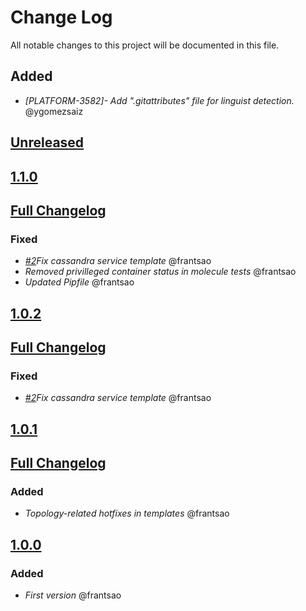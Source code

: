 # Change Log
All notable changes to this project will be documented in this file.

## Added
- *[PLATFORM-3582]- Add ".gitattributes" file for linguist detection.* @ygomezsaiz

## [Unreleased](https://github.com/idealista/cassandra_role/tree/develop)

## [1.1.0](https://github.com/idealista/cassandra_role/tree/1.1.0)
## [Full Changelog](https://github.com/idealista/cassandra_role/compare/1.1.0...1.0.2)
### Fixed
- *[#2](https://github.com/idealista/cassandra_role/issues/6)Fix cassandra service template* @frantsao
- *Removed privilleged container status in molecule tests* @frantsao
- *Updated Pipfile* @frantsao


## [1.0.2](https://github.com/idealista/cassandra_role/tree/1.0.2)
## [Full Changelog](https://github.com/idealista/cassandra_role/compare/1.0.1...1.0.2)
### Fixed
- *[#2](https://github.com/idealista/cassandra_role/issues/2)Fix cassandra service template* @frantsao


## [1.0.1](https://github.com/idealista/cassandra_role/tree/1.0.1)
## [Full Changelog](https://github.com/idealista/cassandra_role/compare/1.0.0...1.0.1)
### Added
- *Topology-related hotfixes in templates* @frantsao

## [1.0.0](https://github.com/idealista/cassandra_role/tree/1.0.0)
### Added
- *First version* @frantsao
